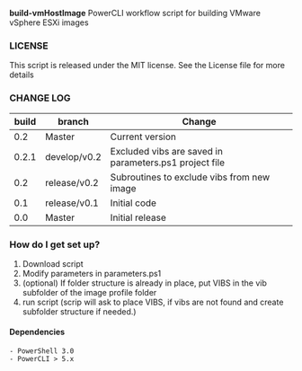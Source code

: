 **build-vmHostImage**
PowerCLI workflow script for building VMware vSphere ESXi images

### LICENSE
This script is released under the MIT license. See the License file for more details

### CHANGE LOG
|build|branch |  Change |
|---|---|---|
|0.2| Master| Current version |
|0.2.1| develop/v0.2| Excluded vibs are saved in parameters.ps1 project file|
|0.2| release/v0.2| Subroutines to exclude vibs from new image|
|0.1| release/v0.1| Initial code|
|0.0| Master| Initial release|

### How do I get set up?  
1. Download script
2. Modify parameters in parameters.ps1
3. (optional) If folder structure is already in place, put VIBS in the vib subfolder of the image profile folder
3. run script
(scrip will ask to place VIBS, if vibs are not found and create subfolder structure if needed.)



#### Dependencies

	- PowerShell 3.0
	- PowerCLI > 5.x